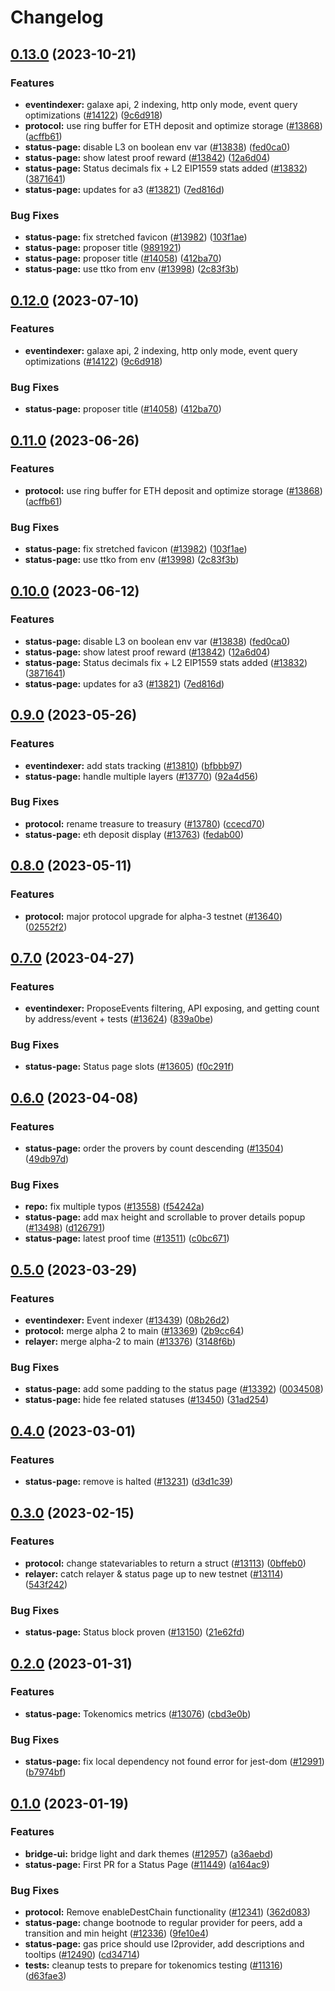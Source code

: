 # Changelog

## [0.13.0](https://github.com/wolfderechter/taiko-mono/compare/status-page-v0.12.0...status-page-v0.13.0) (2023-10-21)


### Features

* **eventindexer:** galaxe api, 2 indexing, http only mode, event query optimizations ([#14122](https://github.com/wolfderechter/taiko-mono/issues/14122)) ([9c6d918](https://github.com/wolfderechter/taiko-mono/commit/9c6d918c8c7c474da88912fafa59e2a2f054f3b7))
* **protocol:** use ring buffer for ETH deposit and optimize storage ([#13868](https://github.com/wolfderechter/taiko-mono/issues/13868)) ([acffb61](https://github.com/wolfderechter/taiko-mono/commit/acffb61b13b44fd4792e8f4a31498d788ca38961))
* **status-page:** disable L3 on boolean env var ([#13838](https://github.com/wolfderechter/taiko-mono/issues/13838)) ([fed0ca0](https://github.com/wolfderechter/taiko-mono/commit/fed0ca0e9a9176c3feaae38b426df45e09d9af3a))
* **status-page:** show latest proof reward ([#13842](https://github.com/wolfderechter/taiko-mono/issues/13842)) ([12a6d04](https://github.com/wolfderechter/taiko-mono/commit/12a6d04541404f8d4258e39c442102cf526c73eb))
* **status-page:** Status decimals fix + L2 EIP1559 stats added ([#13832](https://github.com/wolfderechter/taiko-mono/issues/13832)) ([3871641](https://github.com/wolfderechter/taiko-mono/commit/38716418801e2d0f84181c891dbfb1bfa3a4f9f0))
* **status-page:** updates for a3 ([#13821](https://github.com/wolfderechter/taiko-mono/issues/13821)) ([7ed816d](https://github.com/wolfderechter/taiko-mono/commit/7ed816d8db7ac75468faa235c09f147db5009034))


### Bug Fixes

* **status-page:** fix stretched favicon ([#13982](https://github.com/wolfderechter/taiko-mono/issues/13982)) ([103f1ae](https://github.com/wolfderechter/taiko-mono/commit/103f1aea772c5eb5e9a293f2ba661d0c4eb96156))
* **status-page:** proposer title ([9891921](https://github.com/wolfderechter/taiko-mono/commit/9891921f27fe10e1c0c6a72b65ec3660701a56eb))
* **status-page:** proposer title ([#14058](https://github.com/wolfderechter/taiko-mono/issues/14058)) ([412ba70](https://github.com/wolfderechter/taiko-mono/commit/412ba70b7f313c4e81d3b773733e8940d16df6e1))
* **status-page:** use ttko from env ([#13998](https://github.com/wolfderechter/taiko-mono/issues/13998)) ([2c83f3b](https://github.com/wolfderechter/taiko-mono/commit/2c83f3b8faad27315ec25d6150327631320b0798))

## [0.12.0](https://github.com/taikoxyz/taiko-mono/compare/status-page-v0.11.0...status-page-v0.12.0) (2023-07-10)


### Features

* **eventindexer:** galaxe api, 2 indexing, http only mode, event query optimizations ([#14122](https://github.com/taikoxyz/taiko-mono/issues/14122)) ([9c6d918](https://github.com/taikoxyz/taiko-mono/commit/9c6d918c8c7c474da88912fafa59e2a2f054f3b7))


### Bug Fixes

* **status-page:** proposer title ([#14058](https://github.com/taikoxyz/taiko-mono/issues/14058)) ([412ba70](https://github.com/taikoxyz/taiko-mono/commit/412ba70b7f313c4e81d3b773733e8940d16df6e1))

## [0.11.0](https://github.com/taikoxyz/taiko-mono/compare/status-page-v0.10.0...status-page-v0.11.0) (2023-06-26)


### Features

* **protocol:** use ring buffer for ETH deposit and optimize storage ([#13868](https://github.com/taikoxyz/taiko-mono/issues/13868)) ([acffb61](https://github.com/taikoxyz/taiko-mono/commit/acffb61b13b44fd4792e8f4a31498d788ca38961))


### Bug Fixes

* **status-page:** fix stretched favicon ([#13982](https://github.com/taikoxyz/taiko-mono/issues/13982)) ([103f1ae](https://github.com/taikoxyz/taiko-mono/commit/103f1aea772c5eb5e9a293f2ba661d0c4eb96156))
* **status-page:** use ttko from env ([#13998](https://github.com/taikoxyz/taiko-mono/issues/13998)) ([2c83f3b](https://github.com/taikoxyz/taiko-mono/commit/2c83f3b8faad27315ec25d6150327631320b0798))

## [0.10.0](https://github.com/taikoxyz/taiko-mono/compare/status-page-v0.9.0...status-page-v0.10.0) (2023-06-12)


### Features

* **status-page:** disable L3 on boolean env var ([#13838](https://github.com/taikoxyz/taiko-mono/issues/13838)) ([fed0ca0](https://github.com/taikoxyz/taiko-mono/commit/fed0ca0e9a9176c3feaae38b426df45e09d9af3a))
* **status-page:** show latest proof reward ([#13842](https://github.com/taikoxyz/taiko-mono/issues/13842)) ([12a6d04](https://github.com/taikoxyz/taiko-mono/commit/12a6d04541404f8d4258e39c442102cf526c73eb))
* **status-page:** Status decimals fix + L2 EIP1559 stats added ([#13832](https://github.com/taikoxyz/taiko-mono/issues/13832)) ([3871641](https://github.com/taikoxyz/taiko-mono/commit/38716418801e2d0f84181c891dbfb1bfa3a4f9f0))
* **status-page:** updates for a3 ([#13821](https://github.com/taikoxyz/taiko-mono/issues/13821)) ([7ed816d](https://github.com/taikoxyz/taiko-mono/commit/7ed816d8db7ac75468faa235c09f147db5009034))

## [0.9.0](https://github.com/taikoxyz/taiko-mono/compare/status-page-v0.8.0...status-page-v0.9.0) (2023-05-26)


### Features

* **eventindexer:** add stats tracking ([#13810](https://github.com/taikoxyz/taiko-mono/issues/13810)) ([bfbbb97](https://github.com/taikoxyz/taiko-mono/commit/bfbbb97fcb67dc33749f0f08f84b8bd54eae9aeb))
* **status-page:** handle multiple layers ([#13770](https://github.com/taikoxyz/taiko-mono/issues/13770)) ([92a4d56](https://github.com/taikoxyz/taiko-mono/commit/92a4d56c7f3b42151b913b053e6717fca3adc347))


### Bug Fixes

* **protocol:** rename treasure to treasury ([#13780](https://github.com/taikoxyz/taiko-mono/issues/13780)) ([ccecd70](https://github.com/taikoxyz/taiko-mono/commit/ccecd708276bce3eca84b92c7c48c95b2156dd18))
* **status-page:** eth deposit display ([#13763](https://github.com/taikoxyz/taiko-mono/issues/13763)) ([fedab00](https://github.com/taikoxyz/taiko-mono/commit/fedab00148c332a5538265100b103dab9fff98e5))

## [0.8.0](https://github.com/taikoxyz/taiko-mono/compare/status-page-v0.7.0...status-page-v0.8.0) (2023-05-11)


### Features

* **protocol:** major protocol upgrade for alpha-3 testnet ([#13640](https://github.com/taikoxyz/taiko-mono/issues/13640)) ([02552f2](https://github.com/taikoxyz/taiko-mono/commit/02552f2aa001893d326062ce627004c61b46cd26))

## [0.7.0](https://github.com/taikoxyz/taiko-mono/compare/status-page-v0.6.0...status-page-v0.7.0) (2023-04-27)


### Features

* **eventindexer:** ProposeEvents filtering, API exposing, and getting count by address/event + tests ([#13624](https://github.com/taikoxyz/taiko-mono/issues/13624)) ([839a0be](https://github.com/taikoxyz/taiko-mono/commit/839a0bef7c64dd2b1e2ecc5194cf9a1e29f9a0cd))


### Bug Fixes

* **status-page:** Status page slots ([#13605](https://github.com/taikoxyz/taiko-mono/issues/13605)) ([f0c291f](https://github.com/taikoxyz/taiko-mono/commit/f0c291f671cfe5b81b2f567ee7701a73edb79095))

## [0.6.0](https://github.com/taikoxyz/taiko-mono/compare/status-page-v0.5.0...status-page-v0.6.0) (2023-04-08)


### Features

* **status-page:** order the provers by count descending ([#13504](https://github.com/taikoxyz/taiko-mono/issues/13504)) ([49db97d](https://github.com/taikoxyz/taiko-mono/commit/49db97d75019d71beb8466c646934bfabba5b13d))


### Bug Fixes

* **repo:** fix multiple typos ([#13558](https://github.com/taikoxyz/taiko-mono/issues/13558)) ([f54242a](https://github.com/taikoxyz/taiko-mono/commit/f54242aa95e5c5563f8f0a7f9af0a1eab20ab67b))
* **status-page:** add max height and scrollable to prover details popup ([#13498](https://github.com/taikoxyz/taiko-mono/issues/13498)) ([d126791](https://github.com/taikoxyz/taiko-mono/commit/d126791775bbaa59a107975077b9d32811bd09ea))
* **status-page:** latest proof time ([#13511](https://github.com/taikoxyz/taiko-mono/issues/13511)) ([c0bc671](https://github.com/taikoxyz/taiko-mono/commit/c0bc671572a13b48d33ea567fc884a72e51f2be0))

## [0.5.0](https://github.com/taikoxyz/taiko-mono/compare/status-page-v0.4.0...status-page-v0.5.0) (2023-03-29)


### Features

* **eventindexer:** Event indexer ([#13439](https://github.com/taikoxyz/taiko-mono/issues/13439)) ([08b26d2](https://github.com/taikoxyz/taiko-mono/commit/08b26d21577ed8ecd14beed5a600108fe7a0f765))
* **protocol:** merge alpha 2 to main ([#13369](https://github.com/taikoxyz/taiko-mono/issues/13369)) ([2b9cc64](https://github.com/taikoxyz/taiko-mono/commit/2b9cc6466509372f35109b48c00948d2234b0d59))
* **relayer:** merge alpha-2 to main ([#13376](https://github.com/taikoxyz/taiko-mono/issues/13376)) ([3148f6b](https://github.com/taikoxyz/taiko-mono/commit/3148f6ba955e1b3918289332d2ee30f139edea8b))


### Bug Fixes

* **status-page:** add some padding to the status page ([#13392](https://github.com/taikoxyz/taiko-mono/issues/13392)) ([0034508](https://github.com/taikoxyz/taiko-mono/commit/0034508027be35595f4e9aafc23fee308604b25e))
* **status-page:** hide fee related statuses ([#13450](https://github.com/taikoxyz/taiko-mono/issues/13450)) ([31ad254](https://github.com/taikoxyz/taiko-mono/commit/31ad2548387c712d77b0dcbb35b53222546d7417))

## [0.4.0](https://github.com/taikoxyz/taiko-mono/compare/status-page-v0.3.0...status-page-v0.4.0) (2023-03-01)


### Features

* **status-page:** remove is halted ([#13231](https://github.com/taikoxyz/taiko-mono/issues/13231)) ([d3d1c39](https://github.com/taikoxyz/taiko-mono/commit/d3d1c3952a2f459363e40e9052ea76422845c81e))

## [0.3.0](https://github.com/taikoxyz/taiko-mono/compare/status-page-v0.2.0...status-page-v0.3.0) (2023-02-15)


### Features

* **protocol:** change statevariables to return a struct ([#13113](https://github.com/taikoxyz/taiko-mono/issues/13113)) ([0bffeb0](https://github.com/taikoxyz/taiko-mono/commit/0bffeb0f3d17938bf2146772962719ae21ce22fa))
* **relayer:** catch relayer & status page up to new testnet ([#13114](https://github.com/taikoxyz/taiko-mono/issues/13114)) ([543f242](https://github.com/taikoxyz/taiko-mono/commit/543f242bfbf18b155f3476c2d172e79d3041ffc9))


### Bug Fixes

* **status-page:** Status block proven ([#13150](https://github.com/taikoxyz/taiko-mono/issues/13150)) ([21e62fd](https://github.com/taikoxyz/taiko-mono/commit/21e62fd87bd2020dcc519b68bd19848424d4e902))

## [0.2.0](https://github.com/taikoxyz/taiko-mono/compare/status-page-v0.1.0...status-page-v0.2.0) (2023-01-31)


### Features

* **status-page:** Tokenomics metrics ([#13076](https://github.com/taikoxyz/taiko-mono/issues/13076)) ([cbd3e0b](https://github.com/taikoxyz/taiko-mono/commit/cbd3e0b850a4611b308daf949a2ee65c24ff01ec))


### Bug Fixes

* **status-page:** fix local dependency not found error for jest-dom ([#12991](https://github.com/taikoxyz/taiko-mono/issues/12991)) ([b7974bf](https://github.com/taikoxyz/taiko-mono/commit/b7974bf0c8a80aa200313ec27ab44857e22142ee))

## [0.1.0](https://github.com/taikoxyz/taiko-mono/compare/status-page-v0.0.1...status-page-v0.1.0) (2023-01-19)


### Features

* **bridge-ui:** bridge light and dark themes ([#12957](https://github.com/taikoxyz/taiko-mono/issues/12957)) ([a36aebd](https://github.com/taikoxyz/taiko-mono/commit/a36aebd8baa2517e970564fcd0a2d0e5d0ea42a8))
* **status-page:** First PR for a Status Page ([#11449](https://github.com/taikoxyz/taiko-mono/issues/11449)) ([a164ac9](https://github.com/taikoxyz/taiko-mono/commit/a164ac935c2e05bfc8f9fa753f14692bcc457860))


### Bug Fixes

* **protocol:** Remove enableDestChain functionality ([#12341](https://github.com/taikoxyz/taiko-mono/issues/12341)) ([362d083](https://github.com/taikoxyz/taiko-mono/commit/362d083497cc74b3bcd05a406beeff2101a422ef))
* **status-page:** change bootnode to regular provider for peers, add a transition and min height ([#12336](https://github.com/taikoxyz/taiko-mono/issues/12336)) ([9fe10e4](https://github.com/taikoxyz/taiko-mono/commit/9fe10e44619452d6cfc39127586a7fe7404aca85))
* **status-page:** gas price should use l2provider, add descriptions and tooltips ([#12490](https://github.com/taikoxyz/taiko-mono/issues/12490)) ([cd34714](https://github.com/taikoxyz/taiko-mono/commit/cd34714ad29e03d08f673adb6dd61bb88436de50))
* **tests:** cleanup tests to prepare for tokenomics testing ([#11316](https://github.com/taikoxyz/taiko-mono/issues/11316)) ([d63fae3](https://github.com/taikoxyz/taiko-mono/commit/d63fae30f1e3415d6f377adeab90c062fed5ad42))
